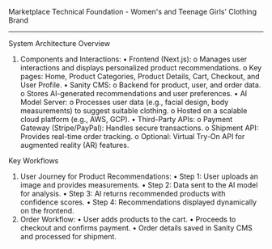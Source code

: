 Marketplace Technical Foundation - Women's and Teenage Girls' Clothing Brand
________________________________________
System Architecture Overview
1. Components and Interactions:
•	Frontend (Next.js): 
o	Manages user interactions and displays personalized product recommendations.
o	Key pages: Home, Product Categories, Product Details, Cart, Checkout, and User Profile.
•	Sanity CMS: 
o	Backend for product, user, and order data.
o	Stores AI-generated recommendations and user preferences.
•	AI Model Server: 
o	Processes user data (e.g., facial design, body measurements) to suggest suitable clothing.
o	Hosted on a scalable cloud platform (e.g., AWS, GCP).
•	Third-Party APIs: 
o	Payment Gateway (Stripe/PayPal): Handles secure transactions.
o	Shipment API: Provides real-time order tracking.
o	Optional: Virtual Try-On API for augmented reality (AR) features.

Key Workflows
1. User Journey for Product Recommendations:
•	Step 1: User uploads an image and provides measurements.
•	Step 2: Data sent to the AI model for analysis.
•	Step 3: AI returns recommended products with confidence scores.
•	Step 4: Recommendations displayed dynamically on the frontend.
2. Order Workflow:
•	User adds products to the cart.
•	Proceeds to checkout and confirms payment.
•	Order details saved in Sanity CMS and processed for shipment.
